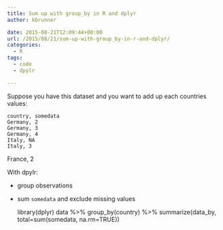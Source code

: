 ```yaml
---
title: Sum up with group_by in R and dplyr
author: kbrunner

date: 2015-08-21T12:09:44+00:00
url: /2015/08/21/sum-up-with-group_by-in-r-and-dplyr/
categories:
  - R
tags:
  - code
  - dpylr

---
```

Suppose you have this dataset and you want to add up each countries values:

    country, somedata
    Germany, 2
    Germany, 3
    Germany, 4
    Italy, NA
    Italy, 3
France, 2

With dpylr:

- group observations
- sum `somedata` and exclude missing values


    library(dplyr)
    data %>% group_by(country) %>% summarize(data_by, total=sum(somedata, na.rm=TRUE))
